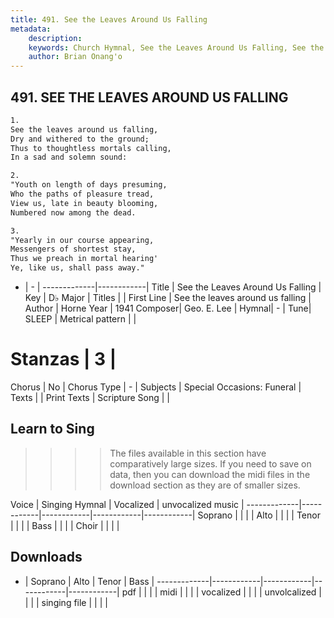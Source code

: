 ```yaml
---
title: 491. See the Leaves Around Us Falling
metadata:
    description: 
    keywords: Church Hymnal, See the Leaves Around Us Falling, See the leaves around us falling, 
    author: Brian Onang'o
---
```



## 491. SEE THE LEAVES AROUND US FALLING

```txt
1.
See the leaves around us falling, 
Dry and withered to the ground; 
Thus to thoughtless mortals calling, 
In a sad and solemn sound: 

2.
"Youth on length of days presuming, 
Who the paths of pleasure tread, 
View us, late in beauty blooming, 
Numbered now among the dead. 

3.
"Yearly in our course appearing, 
Messengers of shortest stay, 
Thus we preach in mortal hearing' 
Ye, like us, shall pass away."
```

- |   -  |
-------------|------------|
Title | See the Leaves Around Us Falling |
Key | D♭ Major |
Titles |  |
First Line | See the leaves around us falling |
Author | Horne
Year | 1941
Composer| Geo. E. Lee |
Hymnal|  - |
Tune| SLEEP |
Metrical pattern | |
# Stanzas | 3 |
Chorus | No |
Chorus Type | - |
Subjects | Special Occasions: Funeral |
Texts |  |
Print Texts | 
Scripture Song |  |
  
## Learn to Sing

>>>> The files available in this section have comparatively large sizes. If you need to save on data, then you can download the midi files in the download section as they are of smaller sizes.

Voice |  Singing Hymnal | Vocalized | unvocalized music |
-------------|------------|------------|------------|------------|
Soprano | | | |
Alto | | | |
Tenor | | | |
Bass | | | |
Choir | | | |

## Downloads

- |  Soprano | Alto | Tenor | Bass |
-------------|------------|------------|------------|------------|
pdf | | | |
midi | | | |
vocalized | | | |
unvolcalized | | | |
singing file | | | |
  